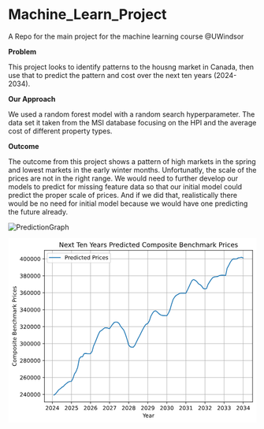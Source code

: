 # Machine_Learn_Project
A Repo for the main project for the machine learning course @UWindsor

<b>Problem</b>
<p>
  This project looks to identify patterns to the housng market in Canada, then use that to predict the pattern and cost over the next ten years (2024-2034).
</p>

<b>Our Approach</b>
<p>
   We used a random forest model with a random search hyperparameter. The data set it taken from the MSI database focusing on the HPI and the average cost of different property types.
</p>

<b>Outcome</b>
<p>
  The outcome from this project shows a pattern of high markets in the spring and lowest markets in the early winter months. Unfortunatly, the scale of the prices are not in the right range. We would need to further develop our models to predict for missing feature data so that our initial model could predict the proper scale of prices. And if we did that, realistically there would be no need for initial model because we would have one predicting the future already.
</p>

![PredictionGraph](https://github.com/PMcTwist/Machine_Learn_Project/assets/36010758/6141c07f-4ab3-41a1-83d2-74305d7efca3)<?xml version="1.0" encoding="utf-8" standalone="no"?>
<!DOCTYPE svg PUBLIC "-//W3C//DTD SVG 1.1//EN"
  "http://www.w3.org/Graphics/SVG/1.1/DTD/svg11.dtd">
<svg xmlns:xlink="http://www.w3.org/1999/xlink" width="453.483125pt" height="336.634375pt" viewBox="0 0 453.483125 336.634375" xmlns="http://www.w3.org/2000/svg" version="1.1">
 <metadata>
  <rdf:RDF xmlns:dc="http://purl.org/dc/elements/1.1/" xmlns:cc="http://creativecommons.org/ns#" xmlns:rdf="http://www.w3.org/1999/02/22-rdf-syntax-ns#">
   <cc:Work>
    <dc:type rdf:resource="http://purl.org/dc/dcmitype/StillImage"/>
    <dc:date>2024-03-12T00:32:23.652725</dc:date>
    <dc:format>image/svg+xml</dc:format>
    <dc:creator>
     <cc:Agent>
      <dc:title>Matplotlib v3.7.1, https://matplotlib.org/</dc:title>
     </cc:Agent>
    </dc:creator>
   </cc:Work>
  </rdf:RDF>
 </metadata>
 <defs>
  <style type="text/css">*{stroke-linejoin: round; stroke-linecap: butt}</style>
 </defs>
 <g id="figure_1">
  <g id="patch_1">
   <path d="M 0 336.634375 
L 453.483125 336.634375 
L 453.483125 0 
L 0 0 
z
" style="fill: #ffffff"/>
  </g>
  <g id="axes_1">
   <g id="patch_2">
    <path d="M 66.053125 299.078125 
L 446.283125 299.078125 
L 446.283125 22.318125 
L 66.053125 22.318125 
z
" style="fill: #ffffff"/>
   </g>
   <g id="matplotlib.axis_1">
    <g id="xtick_1">
     <g id="line2d_1">
      <path d="M 80.473273 299.078125 
L 80.473273 22.318125 
" clip-path="url(#p0b5fc66ed8)" style="fill: none; stroke: #b0b0b0; stroke-width: 0.8; stroke-linecap: square"/>
     </g>
     <g id="line2d_2">
      <defs>
       <path id="m12b2a1aa0b" d="M 0 0 
L 0 3.5 
" style="stroke: #000000; stroke-width: 0.8"/>
      </defs>
      <g>
       <use xlink:href="#m12b2a1aa0b" x="80.473273" y="299.078125" style="stroke: #000000; stroke-width: 0.8"/>
      </g>
     </g>
     <g id="text_1">
      <!-- 2024 -->
      <g transform="translate(67.748273 313.676562) scale(0.1 -0.1)">
       <defs>
        <path id="DejaVuSans-32" d="M 1228 531 
L 3431 531 
L 3431 0 
L 469 0 
L 469 531 
Q 828 903 1448 1529 
Q 2069 2156 2228 2338 
Q 2531 2678 2651 2914 
Q 2772 3150 2772 3378 
Q 2772 3750 2511 3984 
Q 2250 4219 1831 4219 
Q 1534 4219 1204 4116 
Q 875 4013 500 3803 
L 500 4441 
Q 881 4594 1212 4672 
Q 1544 4750 1819 4750 
Q 2544 4750 2975 4387 
Q 3406 4025 3406 3419 
Q 3406 3131 3298 2873 
Q 3191 2616 2906 2266 
Q 2828 2175 2409 1742 
Q 1991 1309 1228 531 
z
" transform="scale(0.015625)"/>
        <path id="DejaVuSans-30" d="M 2034 4250 
Q 1547 4250 1301 3770 
Q 1056 3291 1056 2328 
Q 1056 1369 1301 889 
Q 1547 409 2034 409 
Q 2525 409 2770 889 
Q 3016 1369 3016 2328 
Q 3016 3291 2770 3770 
Q 2525 4250 2034 4250 
z
M 2034 4750 
Q 2819 4750 3233 4129 
Q 3647 3509 3647 2328 
Q 3647 1150 3233 529 
Q 2819 -91 2034 -91 
Q 1250 -91 836 529 
Q 422 1150 422 2328 
Q 422 3509 836 4129 
Q 1250 4750 2034 4750 
z
" transform="scale(0.015625)"/>
        <path id="DejaVuSans-34" d="M 2419 4116 
L 825 1625 
L 2419 1625 
L 2419 4116 
z
M 2253 4666 
L 3047 4666 
L 3047 1625 
L 3713 1625 
L 3713 1100 
L 3047 1100 
L 3047 0 
L 2419 0 
L 2419 1100 
L 313 1100 
L 313 1709 
L 2253 4666 
z
" transform="scale(0.015625)"/>
       </defs>
       <use xlink:href="#DejaVuSans-32"/>
       <use xlink:href="#DejaVuSans-30" x="63.623047"/>
       <use xlink:href="#DejaVuSans-32" x="127.246094"/>
       <use xlink:href="#DejaVuSans-34" x="190.869141"/>
      </g>
     </g>
    </g>
    <g id="xtick_2">
     <g id="line2d_3">
      <path d="M 115.402287 299.078125 
L 115.402287 22.318125 
" clip-path="url(#p0b5fc66ed8)" style="fill: none; stroke: #b0b0b0; stroke-width: 0.8; stroke-linecap: square"/>
     </g>
     <g id="line2d_4">
      <g>
       <use xlink:href="#m12b2a1aa0b" x="115.402287" y="299.078125" style="stroke: #000000; stroke-width: 0.8"/>
      </g>
     </g>
     <g id="text_2">
      <!-- 2025 -->
      <g transform="translate(102.677287 313.676562) scale(0.1 -0.1)">
       <defs>
        <path id="DejaVuSans-35" d="M 691 4666 
L 3169 4666 
L 3169 4134 
L 1269 4134 
L 1269 2991 
Q 1406 3038 1543 3061 
Q 1681 3084 1819 3084 
Q 2600 3084 3056 2656 
Q 3513 2228 3513 1497 
Q 3513 744 3044 326 
Q 2575 -91 1722 -91 
Q 1428 -91 1123 -41 
Q 819 9 494 109 
L 494 744 
Q 775 591 1075 516 
Q 1375 441 1709 441 
Q 2250 441 2565 725 
Q 2881 1009 2881 1497 
Q 2881 1984 2565 2268 
Q 2250 2553 1709 2553 
Q 1456 2553 1204 2497 
Q 953 2441 691 2322 
L 691 4666 
z
" transform="scale(0.015625)"/>
       </defs>
       <use xlink:href="#DejaVuSans-32"/>
       <use xlink:href="#DejaVuSans-30" x="63.623047"/>
       <use xlink:href="#DejaVuSans-32" x="127.246094"/>
       <use xlink:href="#DejaVuSans-35" x="190.869141"/>
      </g>
     </g>
    </g>
    <g id="xtick_3">
     <g id="line2d_5">
      <path d="M 150.235868 299.078125 
L 150.235868 22.318125 
" clip-path="url(#p0b5fc66ed8)" style="fill: none; stroke: #b0b0b0; stroke-width: 0.8; stroke-linecap: square"/>
     </g>
     <g id="line2d_6">
      <g>
       <use xlink:href="#m12b2a1aa0b" x="150.235868" y="299.078125" style="stroke: #000000; stroke-width: 0.8"/>
      </g>
     </g>
     <g id="text_3">
      <!-- 2026 -->
      <g transform="translate(137.510868 313.676562) scale(0.1 -0.1)">
       <defs>
        <path id="DejaVuSans-36" d="M 2113 2584 
Q 1688 2584 1439 2293 
Q 1191 2003 1191 1497 
Q 1191 994 1439 701 
Q 1688 409 2113 409 
Q 2538 409 2786 701 
Q 3034 994 3034 1497 
Q 3034 2003 2786 2293 
Q 2538 2584 2113 2584 
z
M 3366 4563 
L 3366 3988 
Q 3128 4100 2886 4159 
Q 2644 4219 2406 4219 
Q 1781 4219 1451 3797 
Q 1122 3375 1075 2522 
Q 1259 2794 1537 2939 
Q 1816 3084 2150 3084 
Q 2853 3084 3261 2657 
Q 3669 2231 3669 1497 
Q 3669 778 3244 343 
Q 2819 -91 2113 -91 
Q 1303 -91 875 529 
Q 447 1150 447 2328 
Q 447 3434 972 4092 
Q 1497 4750 2381 4750 
Q 2619 4750 2861 4703 
Q 3103 4656 3366 4563 
z
" transform="scale(0.015625)"/>
       </defs>
       <use xlink:href="#DejaVuSans-32"/>
       <use xlink:href="#DejaVuSans-30" x="63.623047"/>
       <use xlink:href="#DejaVuSans-32" x="127.246094"/>
       <use xlink:href="#DejaVuSans-36" x="190.869141"/>
      </g>
     </g>
    </g>
    <g id="xtick_4">
     <g id="line2d_7">
      <path d="M 185.069448 299.078125 
L 185.069448 22.318125 
" clip-path="url(#p0b5fc66ed8)" style="fill: none; stroke: #b0b0b0; stroke-width: 0.8; stroke-linecap: square"/>
     </g>
     <g id="line2d_8">
      <g>
       <use xlink:href="#m12b2a1aa0b" x="185.069448" y="299.078125" style="stroke: #000000; stroke-width: 0.8"/>
      </g>
     </g>
     <g id="text_4">
      <!-- 2027 -->
      <g transform="translate(172.344448 313.676562) scale(0.1 -0.1)">
       <defs>
        <path id="DejaVuSans-37" d="M 525 4666 
L 3525 4666 
L 3525 4397 
L 1831 0 
L 1172 0 
L 2766 4134 
L 525 4134 
L 525 4666 
z
" transform="scale(0.015625)"/>
       </defs>
       <use xlink:href="#DejaVuSans-32"/>
       <use xlink:href="#DejaVuSans-30" x="63.623047"/>
       <use xlink:href="#DejaVuSans-32" x="127.246094"/>
       <use xlink:href="#DejaVuSans-37" x="190.869141"/>
      </g>
     </g>
    </g>
    <g id="xtick_5">
     <g id="line2d_9">
      <path d="M 219.903028 299.078125 
L 219.903028 22.318125 
" clip-path="url(#p0b5fc66ed8)" style="fill: none; stroke: #b0b0b0; stroke-width: 0.8; stroke-linecap: square"/>
     </g>
     <g id="line2d_10">
      <g>
       <use xlink:href="#m12b2a1aa0b" x="219.903028" y="299.078125" style="stroke: #000000; stroke-width: 0.8"/>
      </g>
     </g>
     <g id="text_5">
      <!-- 2028 -->
      <g transform="translate(207.178028 313.676562) scale(0.1 -0.1)">
       <defs>
        <path id="DejaVuSans-38" d="M 2034 2216 
Q 1584 2216 1326 1975 
Q 1069 1734 1069 1313 
Q 1069 891 1326 650 
Q 1584 409 2034 409 
Q 2484 409 2743 651 
Q 3003 894 3003 1313 
Q 3003 1734 2745 1975 
Q 2488 2216 2034 2216 
z
M 1403 2484 
Q 997 2584 770 2862 
Q 544 3141 544 3541 
Q 544 4100 942 4425 
Q 1341 4750 2034 4750 
Q 2731 4750 3128 4425 
Q 3525 4100 3525 3541 
Q 3525 3141 3298 2862 
Q 3072 2584 2669 2484 
Q 3125 2378 3379 2068 
Q 3634 1759 3634 1313 
Q 3634 634 3220 271 
Q 2806 -91 2034 -91 
Q 1263 -91 848 271 
Q 434 634 434 1313 
Q 434 1759 690 2068 
Q 947 2378 1403 2484 
z
M 1172 3481 
Q 1172 3119 1398 2916 
Q 1625 2713 2034 2713 
Q 2441 2713 2670 2916 
Q 2900 3119 2900 3481 
Q 2900 3844 2670 4047 
Q 2441 4250 2034 4250 
Q 1625 4250 1398 4047 
Q 1172 3844 1172 3481 
z
" transform="scale(0.015625)"/>
       </defs>
       <use xlink:href="#DejaVuSans-32"/>
       <use xlink:href="#DejaVuSans-30" x="63.623047"/>
       <use xlink:href="#DejaVuSans-32" x="127.246094"/>
       <use xlink:href="#DejaVuSans-38" x="190.869141"/>
      </g>
     </g>
    </g>
    <g id="xtick_6">
     <g id="line2d_11">
      <path d="M 254.832042 299.078125 
L 254.832042 22.318125 
" clip-path="url(#p0b5fc66ed8)" style="fill: none; stroke: #b0b0b0; stroke-width: 0.8; stroke-linecap: square"/>
     </g>
     <g id="line2d_12">
      <g>
       <use xlink:href="#m12b2a1aa0b" x="254.832042" y="299.078125" style="stroke: #000000; stroke-width: 0.8"/>
      </g>
     </g>
     <g id="text_6">
      <!-- 2029 -->
      <g transform="translate(242.107042 313.676562) scale(0.1 -0.1)">
       <defs>
        <path id="DejaVuSans-39" d="M 703 97 
L 703 672 
Q 941 559 1184 500 
Q 1428 441 1663 441 
Q 2288 441 2617 861 
Q 2947 1281 2994 2138 
Q 2813 1869 2534 1725 
Q 2256 1581 1919 1581 
Q 1219 1581 811 2004 
Q 403 2428 403 3163 
Q 403 3881 828 4315 
Q 1253 4750 1959 4750 
Q 2769 4750 3195 4129 
Q 3622 3509 3622 2328 
Q 3622 1225 3098 567 
Q 2575 -91 1691 -91 
Q 1453 -91 1209 -44 
Q 966 3 703 97 
z
M 1959 2075 
Q 2384 2075 2632 2365 
Q 2881 2656 2881 3163 
Q 2881 3666 2632 3958 
Q 2384 4250 1959 4250 
Q 1534 4250 1286 3958 
Q 1038 3666 1038 3163 
Q 1038 2656 1286 2365 
Q 1534 2075 1959 2075 
z
" transform="scale(0.015625)"/>
       </defs>
       <use xlink:href="#DejaVuSans-32"/>
       <use xlink:href="#DejaVuSans-30" x="63.623047"/>
       <use xlink:href="#DejaVuSans-32" x="127.246094"/>
       <use xlink:href="#DejaVuSans-39" x="190.869141"/>
      </g>
     </g>
    </g>
    <g id="xtick_7">
     <g id="line2d_13">
      <path d="M 289.665623 299.078125 
L 289.665623 22.318125 
" clip-path="url(#p0b5fc66ed8)" style="fill: none; stroke: #b0b0b0; stroke-width: 0.8; stroke-linecap: square"/>
     </g>
     <g id="line2d_14">
      <g>
       <use xlink:href="#m12b2a1aa0b" x="289.665623" y="299.078125" style="stroke: #000000; stroke-width: 0.8"/>
      </g>
     </g>
     <g id="text_7">
      <!-- 2030 -->
      <g transform="translate(276.940623 313.676562) scale(0.1 -0.1)">
       <defs>
        <path id="DejaVuSans-33" d="M 2597 2516 
Q 3050 2419 3304 2112 
Q 3559 1806 3559 1356 
Q 3559 666 3084 287 
Q 2609 -91 1734 -91 
Q 1441 -91 1130 -33 
Q 819 25 488 141 
L 488 750 
Q 750 597 1062 519 
Q 1375 441 1716 441 
Q 2309 441 2620 675 
Q 2931 909 2931 1356 
Q 2931 1769 2642 2001 
Q 2353 2234 1838 2234 
L 1294 2234 
L 1294 2753 
L 1863 2753 
Q 2328 2753 2575 2939 
Q 2822 3125 2822 3475 
Q 2822 3834 2567 4026 
Q 2313 4219 1838 4219 
Q 1578 4219 1281 4162 
Q 984 4106 628 3988 
L 628 4550 
Q 988 4650 1302 4700 
Q 1616 4750 1894 4750 
Q 2613 4750 3031 4423 
Q 3450 4097 3450 3541 
Q 3450 3153 3228 2886 
Q 3006 2619 2597 2516 
z
" transform="scale(0.015625)"/>
       </defs>
       <use xlink:href="#DejaVuSans-32"/>
       <use xlink:href="#DejaVuSans-30" x="63.623047"/>
       <use xlink:href="#DejaVuSans-33" x="127.246094"/>
       <use xlink:href="#DejaVuSans-30" x="190.869141"/>
      </g>
     </g>
    </g>
    <g id="xtick_8">
     <g id="line2d_15">
      <path d="M 324.499203 299.078125 
L 324.499203 22.318125 
" clip-path="url(#p0b5fc66ed8)" style="fill: none; stroke: #b0b0b0; stroke-width: 0.8; stroke-linecap: square"/>
     </g>
     <g id="line2d_16">
      <g>
       <use xlink:href="#m12b2a1aa0b" x="324.499203" y="299.078125" style="stroke: #000000; stroke-width: 0.8"/>
      </g>
     </g>
     <g id="text_8">
      <!-- 2031 -->
      <g transform="translate(311.774203 313.676562) scale(0.1 -0.1)">
       <defs>
        <path id="DejaVuSans-31" d="M 794 531 
L 1825 531 
L 1825 4091 
L 703 3866 
L 703 4441 
L 1819 4666 
L 2450 4666 
L 2450 531 
L 3481 531 
L 3481 0 
L 794 0 
L 794 531 
z
" transform="scale(0.015625)"/>
       </defs>
       <use xlink:href="#DejaVuSans-32"/>
       <use xlink:href="#DejaVuSans-30" x="63.623047"/>
       <use xlink:href="#DejaVuSans-33" x="127.246094"/>
       <use xlink:href="#DejaVuSans-31" x="190.869141"/>
      </g>
     </g>
    </g>
    <g id="xtick_9">
     <g id="line2d_17">
      <path d="M 359.332783 299.078125 
L 359.332783 22.318125 
" clip-path="url(#p0b5fc66ed8)" style="fill: none; stroke: #b0b0b0; stroke-width: 0.8; stroke-linecap: square"/>
     </g>
     <g id="line2d_18">
      <g>
       <use xlink:href="#m12b2a1aa0b" x="359.332783" y="299.078125" style="stroke: #000000; stroke-width: 0.8"/>
      </g>
     </g>
     <g id="text_9">
      <!-- 2032 -->
      <g transform="translate(346.607783 313.676562) scale(0.1 -0.1)">
       <use xlink:href="#DejaVuSans-32"/>
       <use xlink:href="#DejaVuSans-30" x="63.623047"/>
       <use xlink:href="#DejaVuSans-33" x="127.246094"/>
       <use xlink:href="#DejaVuSans-32" x="190.869141"/>
      </g>
     </g>
    </g>
    <g id="xtick_10">
     <g id="line2d_19">
      <path d="M 394.261798 299.078125 
L 394.261798 22.318125 
" clip-path="url(#p0b5fc66ed8)" style="fill: none; stroke: #b0b0b0; stroke-width: 0.8; stroke-linecap: square"/>
     </g>
     <g id="line2d_20">
      <g>
       <use xlink:href="#m12b2a1aa0b" x="394.261798" y="299.078125" style="stroke: #000000; stroke-width: 0.8"/>
      </g>
     </g>
     <g id="text_10">
      <!-- 2033 -->
      <g transform="translate(381.536798 313.676562) scale(0.1 -0.1)">
       <use xlink:href="#DejaVuSans-32"/>
       <use xlink:href="#DejaVuSans-30" x="63.623047"/>
       <use xlink:href="#DejaVuSans-33" x="127.246094"/>
       <use xlink:href="#DejaVuSans-33" x="190.869141"/>
      </g>
     </g>
    </g>
    <g id="xtick_11">
     <g id="line2d_21">
      <path d="M 429.095378 299.078125 
L 429.095378 22.318125 
" clip-path="url(#p0b5fc66ed8)" style="fill: none; stroke: #b0b0b0; stroke-width: 0.8; stroke-linecap: square"/>
     </g>
     <g id="line2d_22">
      <g>
       <use xlink:href="#m12b2a1aa0b" x="429.095378" y="299.078125" style="stroke: #000000; stroke-width: 0.8"/>
      </g>
     </g>
     <g id="text_11">
      <!-- 2034 -->
      <g transform="translate(416.370378 313.676562) scale(0.1 -0.1)">
       <use xlink:href="#DejaVuSans-32"/>
       <use xlink:href="#DejaVuSans-30" x="63.623047"/>
       <use xlink:href="#DejaVuSans-33" x="127.246094"/>
       <use xlink:href="#DejaVuSans-34" x="190.869141"/>
      </g>
     </g>
    </g>
    <g id="text_12">
     <!-- Year -->
     <g transform="translate(245.580625 327.354687) scale(0.1 -0.1)">
      <defs>
       <path id="DejaVuSans-59" d="M -13 4666 
L 666 4666 
L 1959 2747 
L 3244 4666 
L 3922 4666 
L 2272 2222 
L 2272 0 
L 1638 0 
L 1638 2222 
L -13 4666 
z
" transform="scale(0.015625)"/>
       <path id="DejaVuSans-65" d="M 3597 1894 
L 3597 1613 
L 953 1613 
Q 991 1019 1311 708 
Q 1631 397 2203 397 
Q 2534 397 2845 478 
Q 3156 559 3463 722 
L 3463 178 
Q 3153 47 2828 -22 
Q 2503 -91 2169 -91 
Q 1331 -91 842 396 
Q 353 884 353 1716 
Q 353 2575 817 3079 
Q 1281 3584 2069 3584 
Q 2775 3584 3186 3129 
Q 3597 2675 3597 1894 
z
M 3022 2063 
Q 3016 2534 2758 2815 
Q 2500 3097 2075 3097 
Q 1594 3097 1305 2825 
Q 1016 2553 972 2059 
L 3022 2063 
z
" transform="scale(0.015625)"/>
       <path id="DejaVuSans-61" d="M 2194 1759 
Q 1497 1759 1228 1600 
Q 959 1441 959 1056 
Q 959 750 1161 570 
Q 1363 391 1709 391 
Q 2188 391 2477 730 
Q 2766 1069 2766 1631 
L 2766 1759 
L 2194 1759 
z
M 3341 1997 
L 3341 0 
L 2766 0 
L 2766 531 
Q 2569 213 2275 61 
Q 1981 -91 1556 -91 
Q 1019 -91 701 211 
Q 384 513 384 1019 
Q 384 1609 779 1909 
Q 1175 2209 1959 2209 
L 2766 2209 
L 2766 2266 
Q 2766 2663 2505 2880 
Q 2244 3097 1772 3097 
Q 1472 3097 1187 3025 
Q 903 2953 641 2809 
L 641 3341 
Q 956 3463 1253 3523 
Q 1550 3584 1831 3584 
Q 2591 3584 2966 3190 
Q 3341 2797 3341 1997 
z
" transform="scale(0.015625)"/>
       <path id="DejaVuSans-72" d="M 2631 2963 
Q 2534 3019 2420 3045 
Q 2306 3072 2169 3072 
Q 1681 3072 1420 2755 
Q 1159 2438 1159 1844 
L 1159 0 
L 581 0 
L 581 3500 
L 1159 3500 
L 1159 2956 
Q 1341 3275 1631 3429 
Q 1922 3584 2338 3584 
Q 2397 3584 2469 3576 
Q 2541 3569 2628 3553 
L 2631 2963 
z
" transform="scale(0.015625)"/>
      </defs>
      <use xlink:href="#DejaVuSans-59"/>
      <use xlink:href="#DejaVuSans-65" x="47.833984"/>
      <use xlink:href="#DejaVuSans-61" x="109.357422"/>
      <use xlink:href="#DejaVuSans-72" x="170.636719"/>
     </g>
    </g>
   </g>
   <g id="matplotlib.axis_2">
    <g id="ytick_1">
     <g id="line2d_23">
      <path d="M 66.053125 285.314693 
L 446.283125 285.314693 
" clip-path="url(#p0b5fc66ed8)" style="fill: none; stroke: #b0b0b0; stroke-width: 0.8; stroke-linecap: square"/>
     </g>
     <g id="line2d_24">
      <defs>
       <path id="m299dc00cd1" d="M 0 0 
L -3.5 0 
" style="stroke: #000000; stroke-width: 0.8"/>
      </defs>
      <g>
       <use xlink:href="#m299dc00cd1" x="66.053125" y="285.314693" style="stroke: #000000; stroke-width: 0.8"/>
      </g>
     </g>
     <g id="text_13">
      <!-- 240000 -->
      <g transform="translate(20.878125 289.113912) scale(0.1 -0.1)">
       <use xlink:href="#DejaVuSans-32"/>
       <use xlink:href="#DejaVuSans-34" x="63.623047"/>
       <use xlink:href="#DejaVuSans-30" x="127.246094"/>
       <use xlink:href="#DejaVuSans-30" x="190.869141"/>
       <use xlink:href="#DejaVuSans-30" x="254.492188"/>
       <use xlink:href="#DejaVuSans-30" x="318.115234"/>
      </g>
     </g>
    </g>
    <g id="ytick_2">
     <g id="line2d_25">
      <path d="M 66.053125 254.37529 
L 446.283125 254.37529 
" clip-path="url(#p0b5fc66ed8)" style="fill: none; stroke: #b0b0b0; stroke-width: 0.8; stroke-linecap: square"/>
     </g>
     <g id="line2d_26">
      <g>
       <use xlink:href="#m299dc00cd1" x="66.053125" y="254.37529" style="stroke: #000000; stroke-width: 0.8"/>
      </g>
     </g>
     <g id="text_14">
      <!-- 260000 -->
      <g transform="translate(20.878125 258.174508) scale(0.1 -0.1)">
       <use xlink:href="#DejaVuSans-32"/>
       <use xlink:href="#DejaVuSans-36" x="63.623047"/>
       <use xlink:href="#DejaVuSans-30" x="127.246094"/>
       <use xlink:href="#DejaVuSans-30" x="190.869141"/>
       <use xlink:href="#DejaVuSans-30" x="254.492188"/>
       <use xlink:href="#DejaVuSans-30" x="318.115234"/>
      </g>
     </g>
    </g>
    <g id="ytick_3">
     <g id="line2d_27">
      <path d="M 66.053125 223.435887 
L 446.283125 223.435887 
" clip-path="url(#p0b5fc66ed8)" style="fill: none; stroke: #b0b0b0; stroke-width: 0.8; stroke-linecap: square"/>
     </g>
     <g id="line2d_28">
      <g>
       <use xlink:href="#m299dc00cd1" x="66.053125" y="223.435887" style="stroke: #000000; stroke-width: 0.8"/>
      </g>
     </g>
     <g id="text_15">
      <!-- 280000 -->
      <g transform="translate(20.878125 227.235105) scale(0.1 -0.1)">
       <use xlink:href="#DejaVuSans-32"/>
       <use xlink:href="#DejaVuSans-38" x="63.623047"/>
       <use xlink:href="#DejaVuSans-30" x="127.246094"/>
       <use xlink:href="#DejaVuSans-30" x="190.869141"/>
       <use xlink:href="#DejaVuSans-30" x="254.492188"/>
       <use xlink:href="#DejaVuSans-30" x="318.115234"/>
      </g>
     </g>
    </g>
    <g id="ytick_4">
     <g id="line2d_29">
      <path d="M 66.053125 192.496483 
L 446.283125 192.496483 
" clip-path="url(#p0b5fc66ed8)" style="fill: none; stroke: #b0b0b0; stroke-width: 0.8; stroke-linecap: square"/>
     </g>
     <g id="line2d_30">
      <g>
       <use xlink:href="#m299dc00cd1" x="66.053125" y="192.496483" style="stroke: #000000; stroke-width: 0.8"/>
      </g>
     </g>
     <g id="text_16">
      <!-- 300000 -->
      <g transform="translate(20.878125 196.295702) scale(0.1 -0.1)">
       <use xlink:href="#DejaVuSans-33"/>
       <use xlink:href="#DejaVuSans-30" x="63.623047"/>
       <use xlink:href="#DejaVuSans-30" x="127.246094"/>
       <use xlink:href="#DejaVuSans-30" x="190.869141"/>
       <use xlink:href="#DejaVuSans-30" x="254.492188"/>
       <use xlink:href="#DejaVuSans-30" x="318.115234"/>
      </g>
     </g>
    </g>
    <g id="ytick_5">
     <g id="line2d_31">
      <path d="M 66.053125 161.55708 
L 446.283125 161.55708 
" clip-path="url(#p0b5fc66ed8)" style="fill: none; stroke: #b0b0b0; stroke-width: 0.8; stroke-linecap: square"/>
     </g>
     <g id="line2d_32">
      <g>
       <use xlink:href="#m299dc00cd1" x="66.053125" y="161.55708" style="stroke: #000000; stroke-width: 0.8"/>
      </g>
     </g>
     <g id="text_17">
      <!-- 320000 -->
      <g transform="translate(20.878125 165.356299) scale(0.1 -0.1)">
       <use xlink:href="#DejaVuSans-33"/>
       <use xlink:href="#DejaVuSans-32" x="63.623047"/>
       <use xlink:href="#DejaVuSans-30" x="127.246094"/>
       <use xlink:href="#DejaVuSans-30" x="190.869141"/>
       <use xlink:href="#DejaVuSans-30" x="254.492188"/>
       <use xlink:href="#DejaVuSans-30" x="318.115234"/>
      </g>
     </g>
    </g>
    <g id="ytick_6">
     <g id="line2d_33">
      <path d="M 66.053125 130.617677 
L 446.283125 130.617677 
" clip-path="url(#p0b5fc66ed8)" style="fill: none; stroke: #b0b0b0; stroke-width: 0.8; stroke-linecap: square"/>
     </g>
     <g id="line2d_34">
      <g>
       <use xlink:href="#m299dc00cd1" x="66.053125" y="130.617677" style="stroke: #000000; stroke-width: 0.8"/>
      </g>
     </g>
     <g id="text_18">
      <!-- 340000 -->
      <g transform="translate(20.878125 134.416896) scale(0.1 -0.1)">
       <use xlink:href="#DejaVuSans-33"/>
       <use xlink:href="#DejaVuSans-34" x="63.623047"/>
       <use xlink:href="#DejaVuSans-30" x="127.246094"/>
       <use xlink:href="#DejaVuSans-30" x="190.869141"/>
       <use xlink:href="#DejaVuSans-30" x="254.492188"/>
       <use xlink:href="#DejaVuSans-30" x="318.115234"/>
      </g>
     </g>
    </g>
    <g id="ytick_7">
     <g id="line2d_35">
      <path d="M 66.053125 99.678274 
L 446.283125 99.678274 
" clip-path="url(#p0b5fc66ed8)" style="fill: none; stroke: #b0b0b0; stroke-width: 0.8; stroke-linecap: square"/>
     </g>
     <g id="line2d_36">
      <g>
       <use xlink:href="#m299dc00cd1" x="66.053125" y="99.678274" style="stroke: #000000; stroke-width: 0.8"/>
      </g>
     </g>
     <g id="text_19">
      <!-- 360000 -->
      <g transform="translate(20.878125 103.477493) scale(0.1 -0.1)">
       <use xlink:href="#DejaVuSans-33"/>
       <use xlink:href="#DejaVuSans-36" x="63.623047"/>
       <use xlink:href="#DejaVuSans-30" x="127.246094"/>
       <use xlink:href="#DejaVuSans-30" x="190.869141"/>
       <use xlink:href="#DejaVuSans-30" x="254.492188"/>
       <use xlink:href="#DejaVuSans-30" x="318.115234"/>
      </g>
     </g>
    </g>
    <g id="ytick_8">
     <g id="line2d_37">
      <path d="M 66.053125 68.738871 
L 446.283125 68.738871 
" clip-path="url(#p0b5fc66ed8)" style="fill: none; stroke: #b0b0b0; stroke-width: 0.8; stroke-linecap: square"/>
     </g>
     <g id="line2d_38">
      <g>
       <use xlink:href="#m299dc00cd1" x="66.053125" y="68.738871" style="stroke: #000000; stroke-width: 0.8"/>
      </g>
     </g>
     <g id="text_20">
      <!-- 380000 -->
      <g transform="translate(20.878125 72.538089) scale(0.1 -0.1)">
       <use xlink:href="#DejaVuSans-33"/>
       <use xlink:href="#DejaVuSans-38" x="63.623047"/>
       <use xlink:href="#DejaVuSans-30" x="127.246094"/>
       <use xlink:href="#DejaVuSans-30" x="190.869141"/>
       <use xlink:href="#DejaVuSans-30" x="254.492188"/>
       <use xlink:href="#DejaVuSans-30" x="318.115234"/>
      </g>
     </g>
    </g>
    <g id="ytick_9">
     <g id="line2d_39">
      <path d="M 66.053125 37.799468 
L 446.283125 37.799468 
" clip-path="url(#p0b5fc66ed8)" style="fill: none; stroke: #b0b0b0; stroke-width: 0.8; stroke-linecap: square"/>
     </g>
     <g id="line2d_40">
      <g>
       <use xlink:href="#m299dc00cd1" x="66.053125" y="37.799468" style="stroke: #000000; stroke-width: 0.8"/>
      </g>
     </g>
     <g id="text_21">
      <!-- 400000 -->
      <g transform="translate(20.878125 41.598686) scale(0.1 -0.1)">
       <use xlink:href="#DejaVuSans-34"/>
       <use xlink:href="#DejaVuSans-30" x="63.623047"/>
       <use xlink:href="#DejaVuSans-30" x="127.246094"/>
       <use xlink:href="#DejaVuSans-30" x="190.869141"/>
       <use xlink:href="#DejaVuSans-30" x="254.492188"/>
       <use xlink:href="#DejaVuSans-30" x="318.115234"/>
      </g>
     </g>
    </g>
    <g id="text_22">
     <!-- Composite Benchmark Prices -->
     <g transform="translate(14.798437 233.842656) rotate(-90) scale(0.1 -0.1)">
      <defs>
       <path id="DejaVuSans-43" d="M 4122 4306 
L 4122 3641 
Q 3803 3938 3442 4084 
Q 3081 4231 2675 4231 
Q 1875 4231 1450 3742 
Q 1025 3253 1025 2328 
Q 1025 1406 1450 917 
Q 1875 428 2675 428 
Q 3081 428 3442 575 
Q 3803 722 4122 1019 
L 4122 359 
Q 3791 134 3420 21 
Q 3050 -91 2638 -91 
Q 1578 -91 968 557 
Q 359 1206 359 2328 
Q 359 3453 968 4101 
Q 1578 4750 2638 4750 
Q 3056 4750 3426 4639 
Q 3797 4528 4122 4306 
z
" transform="scale(0.015625)"/>
       <path id="DejaVuSans-6f" d="M 1959 3097 
Q 1497 3097 1228 2736 
Q 959 2375 959 1747 
Q 959 1119 1226 758 
Q 1494 397 1959 397 
Q 2419 397 2687 759 
Q 2956 1122 2956 1747 
Q 2956 2369 2687 2733 
Q 2419 3097 1959 3097 
z
M 1959 3584 
Q 2709 3584 3137 3096 
Q 3566 2609 3566 1747 
Q 3566 888 3137 398 
Q 2709 -91 1959 -91 
Q 1206 -91 779 398 
Q 353 888 353 1747 
Q 353 2609 779 3096 
Q 1206 3584 1959 3584 
z
" transform="scale(0.015625)"/>
       <path id="DejaVuSans-6d" d="M 3328 2828 
Q 3544 3216 3844 3400 
Q 4144 3584 4550 3584 
Q 5097 3584 5394 3201 
Q 5691 2819 5691 2113 
L 5691 0 
L 5113 0 
L 5113 2094 
Q 5113 2597 4934 2840 
Q 4756 3084 4391 3084 
Q 3944 3084 3684 2787 
Q 3425 2491 3425 1978 
L 3425 0 
L 2847 0 
L 2847 2094 
Q 2847 2600 2669 2842 
Q 2491 3084 2119 3084 
Q 1678 3084 1418 2786 
Q 1159 2488 1159 1978 
L 1159 0 
L 581 0 
L 581 3500 
L 1159 3500 
L 1159 2956 
Q 1356 3278 1631 3431 
Q 1906 3584 2284 3584 
Q 2666 3584 2933 3390 
Q 3200 3197 3328 2828 
z
" transform="scale(0.015625)"/>
       <path id="DejaVuSans-70" d="M 1159 525 
L 1159 -1331 
L 581 -1331 
L 581 3500 
L 1159 3500 
L 1159 2969 
Q 1341 3281 1617 3432 
Q 1894 3584 2278 3584 
Q 2916 3584 3314 3078 
Q 3713 2572 3713 1747 
Q 3713 922 3314 415 
Q 2916 -91 2278 -91 
Q 1894 -91 1617 61 
Q 1341 213 1159 525 
z
M 3116 1747 
Q 3116 2381 2855 2742 
Q 2594 3103 2138 3103 
Q 1681 3103 1420 2742 
Q 1159 2381 1159 1747 
Q 1159 1113 1420 752 
Q 1681 391 2138 391 
Q 2594 391 2855 752 
Q 3116 1113 3116 1747 
z
" transform="scale(0.015625)"/>
       <path id="DejaVuSans-73" d="M 2834 3397 
L 2834 2853 
Q 2591 2978 2328 3040 
Q 2066 3103 1784 3103 
Q 1356 3103 1142 2972 
Q 928 2841 928 2578 
Q 928 2378 1081 2264 
Q 1234 2150 1697 2047 
L 1894 2003 
Q 2506 1872 2764 1633 
Q 3022 1394 3022 966 
Q 3022 478 2636 193 
Q 2250 -91 1575 -91 
Q 1294 -91 989 -36 
Q 684 19 347 128 
L 347 722 
Q 666 556 975 473 
Q 1284 391 1588 391 
Q 1994 391 2212 530 
Q 2431 669 2431 922 
Q 2431 1156 2273 1281 
Q 2116 1406 1581 1522 
L 1381 1569 
Q 847 1681 609 1914 
Q 372 2147 372 2553 
Q 372 3047 722 3315 
Q 1072 3584 1716 3584 
Q 2034 3584 2315 3537 
Q 2597 3491 2834 3397 
z
" transform="scale(0.015625)"/>
       <path id="DejaVuSans-69" d="M 603 3500 
L 1178 3500 
L 1178 0 
L 603 0 
L 603 3500 
z
M 603 4863 
L 1178 4863 
L 1178 4134 
L 603 4134 
L 603 4863 
z
" transform="scale(0.015625)"/>
       <path id="DejaVuSans-74" d="M 1172 4494 
L 1172 3500 
L 2356 3500 
L 2356 3053 
L 1172 3053 
L 1172 1153 
Q 1172 725 1289 603 
Q 1406 481 1766 481 
L 2356 481 
L 2356 0 
L 1766 0 
Q 1100 0 847 248 
Q 594 497 594 1153 
L 594 3053 
L 172 3053 
L 172 3500 
L 594 3500 
L 594 4494 
L 1172 4494 
z
" transform="scale(0.015625)"/>
       <path id="DejaVuSans-20" transform="scale(0.015625)"/>
       <path id="DejaVuSans-42" d="M 1259 2228 
L 1259 519 
L 2272 519 
Q 2781 519 3026 730 
Q 3272 941 3272 1375 
Q 3272 1813 3026 2020 
Q 2781 2228 2272 2228 
L 1259 2228 
z
M 1259 4147 
L 1259 2741 
L 2194 2741 
Q 2656 2741 2882 2914 
Q 3109 3088 3109 3444 
Q 3109 3797 2882 3972 
Q 2656 4147 2194 4147 
L 1259 4147 
z
M 628 4666 
L 2241 4666 
Q 2963 4666 3353 4366 
Q 3744 4066 3744 3513 
Q 3744 3084 3544 2831 
Q 3344 2578 2956 2516 
Q 3422 2416 3680 2098 
Q 3938 1781 3938 1306 
Q 3938 681 3513 340 
Q 3088 0 2303 0 
L 628 0 
L 628 4666 
z
" transform="scale(0.015625)"/>
       <path id="DejaVuSans-6e" d="M 3513 2113 
L 3513 0 
L 2938 0 
L 2938 2094 
Q 2938 2591 2744 2837 
Q 2550 3084 2163 3084 
Q 1697 3084 1428 2787 
Q 1159 2491 1159 1978 
L 1159 0 
L 581 0 
L 581 3500 
L 1159 3500 
L 1159 2956 
Q 1366 3272 1645 3428 
Q 1925 3584 2291 3584 
Q 2894 3584 3203 3211 
Q 3513 2838 3513 2113 
z
" transform="scale(0.015625)"/>
       <path id="DejaVuSans-63" d="M 3122 3366 
L 3122 2828 
Q 2878 2963 2633 3030 
Q 2388 3097 2138 3097 
Q 1578 3097 1268 2742 
Q 959 2388 959 1747 
Q 959 1106 1268 751 
Q 1578 397 2138 397 
Q 2388 397 2633 464 
Q 2878 531 3122 666 
L 3122 134 
Q 2881 22 2623 -34 
Q 2366 -91 2075 -91 
Q 1284 -91 818 406 
Q 353 903 353 1747 
Q 353 2603 823 3093 
Q 1294 3584 2113 3584 
Q 2378 3584 2631 3529 
Q 2884 3475 3122 3366 
z
" transform="scale(0.015625)"/>
       <path id="DejaVuSans-68" d="M 3513 2113 
L 3513 0 
L 2938 0 
L 2938 2094 
Q 2938 2591 2744 2837 
Q 2550 3084 2163 3084 
Q 1697 3084 1428 2787 
Q 1159 2491 1159 1978 
L 1159 0 
L 581 0 
L 581 4863 
L 1159 4863 
L 1159 2956 
Q 1366 3272 1645 3428 
Q 1925 3584 2291 3584 
Q 2894 3584 3203 3211 
Q 3513 2838 3513 2113 
z
" transform="scale(0.015625)"/>
       <path id="DejaVuSans-6b" d="M 581 4863 
L 1159 4863 
L 1159 1991 
L 2875 3500 
L 3609 3500 
L 1753 1863 
L 3688 0 
L 2938 0 
L 1159 1709 
L 1159 0 
L 581 0 
L 581 4863 
z
" transform="scale(0.015625)"/>
       <path id="DejaVuSans-50" d="M 1259 4147 
L 1259 2394 
L 2053 2394 
Q 2494 2394 2734 2622 
Q 2975 2850 2975 3272 
Q 2975 3691 2734 3919 
Q 2494 4147 2053 4147 
L 1259 4147 
z
M 628 4666 
L 2053 4666 
Q 2838 4666 3239 4311 
Q 3641 3956 3641 3272 
Q 3641 2581 3239 2228 
Q 2838 1875 2053 1875 
L 1259 1875 
L 1259 0 
L 628 0 
L 628 4666 
z
" transform="scale(0.015625)"/>
      </defs>
      <use xlink:href="#DejaVuSans-43"/>
      <use xlink:href="#DejaVuSans-6f" x="69.824219"/>
      <use xlink:href="#DejaVuSans-6d" x="131.005859"/>
      <use xlink:href="#DejaVuSans-70" x="228.417969"/>
      <use xlink:href="#DejaVuSans-6f" x="291.894531"/>
      <use xlink:href="#DejaVuSans-73" x="353.076172"/>
      <use xlink:href="#DejaVuSans-69" x="405.175781"/>
      <use xlink:href="#DejaVuSans-74" x="432.958984"/>
      <use xlink:href="#DejaVuSans-65" x="472.167969"/>
      <use xlink:href="#DejaVuSans-20" x="533.691406"/>
      <use xlink:href="#DejaVuSans-42" x="565.478516"/>
      <use xlink:href="#DejaVuSans-65" x="634.082031"/>
      <use xlink:href="#DejaVuSans-6e" x="695.605469"/>
      <use xlink:href="#DejaVuSans-63" x="758.984375"/>
      <use xlink:href="#DejaVuSans-68" x="813.964844"/>
      <use xlink:href="#DejaVuSans-6d" x="877.34375"/>
      <use xlink:href="#DejaVuSans-61" x="974.755859"/>
      <use xlink:href="#DejaVuSans-72" x="1036.035156"/>
      <use xlink:href="#DejaVuSans-6b" x="1077.148438"/>
      <use xlink:href="#DejaVuSans-20" x="1135.058594"/>
      <use xlink:href="#DejaVuSans-50" x="1166.845703"/>
      <use xlink:href="#DejaVuSans-72" x="1225.398438"/>
      <use xlink:href="#DejaVuSans-69" x="1266.511719"/>
      <use xlink:href="#DejaVuSans-63" x="1294.294922"/>
      <use xlink:href="#DejaVuSans-65" x="1349.275391"/>
      <use xlink:href="#DejaVuSans-73" x="1410.798828"/>
     </g>
    </g>
   </g>
   <g id="line2d_41">
    <path d="M 83.336307 286.498125 
L 86.103906 284.596899 
L 89.062375 280.989364 
L 91.925409 277.035309 
L 94.883877 275.03585 
L 97.746911 272.423791 
L 100.70538 270.625438 
L 103.663848 267.367519 
L 106.526882 265.128279 
L 109.485351 262.726608 
L 112.348385 261.65069 
L 115.306853 261.418645 
L 118.265321 255.80469 
L 120.937486 247.915142 
L 123.895955 243.419647 
L 126.758989 236.018168 
L 129.717457 220.236752 
L 132.580491 216.548002 
L 135.53896 216.548002 
L 138.497428 210.908522 
L 141.360462 210.392608 
L 144.318931 210.893826 
L 147.181965 210.96576 
L 150.140433 210.927086 
L 153.098902 206.81988 
L 155.771067 196.915404 
L 158.729535 190.384869 
L 161.592569 183.226265 
L 164.551038 175.827106 
L 167.414071 170.213152 
L 170.37254 168.496015 
L 173.331008 165.850696 
L 176.194042 163.687258 
L 179.152511 163.621512 
L 182.015545 164.149802 
L 184.974013 165.22804 
L 187.932482 160.932104 
L 190.604647 157.340813 
L 193.563115 153.751069 
L 196.426149 153.155485 
L 199.384618 153.404547 
L 202.247652 155.625997 
L 205.20612 160.782048 
L 208.164589 164.470798 
L 211.027623 168.022642 
L 213.986091 175.365336 
L 216.849125 184.055441 
L 219.807593 194.883458 
L 222.766062 198.327014 
L 225.533661 199.025471 
L 228.49213 199.050222 
L 231.355164 195.267107 
L 234.313632 189.132597 
L 237.176666 183.206928 
L 240.135135 177.896179 
L 243.093603 171.736917 
L 245.956637 166.09357 
L 248.915106 160.833098 
L 251.77814 157.111861 
L 254.736608 156.003457 
L 257.695076 150.947959 
L 260.367242 142.763713 
L 263.32571 137.237936 
L 266.188744 133.546865 
L 269.147212 132.679788 
L 272.010246 134.59339 
L 274.968715 137.677275 
L 277.927183 139.887122 
L 280.790217 140.981604 
L 283.748686 141.382269 
L 286.61172 141.248456 
L 289.570188 141.716414 
L 292.528657 137.129648 
L 295.200822 131.487848 
L 298.15929 120.967677 
L 301.022324 112.152268 
L 303.980793 107.357434 
L 306.843827 104.271228 
L 309.802295 102.824811 
L 312.760763 101.026458 
L 315.623797 100.328775 
L 318.582266 100.376731 
L 321.4453 100.344245 
L 324.403768 100.572423 
L 327.362237 94.492056 
L 330.034402 88.895118 
L 332.99287 82.388562 
L 335.855904 76.947094 
L 338.814373 75.575705 
L 341.677407 77.054609 
L 344.635875 79.607883 
L 347.594344 83.480723 
L 350.457378 84.853659 
L 353.415846 87.69467 
L 356.27888 91.843643 
L 359.237348 92.600112 
L 362.195817 91.967401 
L 364.963416 84.358628 
L 367.921885 79.665894 
L 370.784919 75.316588 
L 373.743387 71.755463 
L 376.606421 70.750705 
L 379.56489 70.426615 
L 382.523358 70.089376 
L 385.386392 68.442626 
L 388.344861 67.830799 
L 391.207895 67.650577 
L 394.166363 67.839308 
L 397.124831 68.069033 
L 399.796997 54.963101 
L 402.755465 49.70495 
L 405.618499 43.99663 
L 408.576967 39.633401 
L 411.440001 37.841236 
L 414.39847 38.071734 
L 417.356938 37.815711 
L 420.219972 36.021999 
L 423.178441 35.584206 
L 426.041475 34.898125 
L 428.999943 36.221558 
" clip-path="url(#p0b5fc66ed8)" style="fill: none; stroke: #1f77b4; stroke-width: 1.5; stroke-linecap: square"/>
   </g>
   <g id="patch_3">
    <path d="M 66.053125 299.078125 
L 66.053125 22.318125 
" style="fill: none; stroke: #000000; stroke-width: 0.8; stroke-linejoin: miter; stroke-linecap: square"/>
   </g>
   <g id="patch_4">
    <path d="M 446.283125 299.078125 
L 446.283125 22.318125 
" style="fill: none; stroke: #000000; stroke-width: 0.8; stroke-linejoin: miter; stroke-linecap: square"/>
   </g>
   <g id="patch_5">
    <path d="M 66.053125 299.078125 
L 446.283125 299.078125 
" style="fill: none; stroke: #000000; stroke-width: 0.8; stroke-linejoin: miter; stroke-linecap: square"/>
   </g>
   <g id="patch_6">
    <path d="M 66.053125 22.318125 
L 446.283125 22.318125 
" style="fill: none; stroke: #000000; stroke-width: 0.8; stroke-linejoin: miter; stroke-linecap: square"/>
   </g>
   <g id="text_23">
    <!-- Next Ten Years Predicted Composite Benchmark Prices -->
    <g transform="translate(92.654062 16.318125) scale(0.12 -0.12)">
     <defs>
      <path id="DejaVuSans-4e" d="M 628 4666 
L 1478 4666 
L 3547 763 
L 3547 4666 
L 4159 4666 
L 4159 0 
L 3309 0 
L 1241 3903 
L 1241 0 
L 628 0 
L 628 4666 
z
" transform="scale(0.015625)"/>
      <path id="DejaVuSans-78" d="M 3513 3500 
L 2247 1797 
L 3578 0 
L 2900 0 
L 1881 1375 
L 863 0 
L 184 0 
L 1544 1831 
L 300 3500 
L 978 3500 
L 1906 2253 
L 2834 3500 
L 3513 3500 
z
" transform="scale(0.015625)"/>
      <path id="DejaVuSans-54" d="M -19 4666 
L 3928 4666 
L 3928 4134 
L 2272 4134 
L 2272 0 
L 1638 0 
L 1638 4134 
L -19 4134 
L -19 4666 
z
" transform="scale(0.015625)"/>
      <path id="DejaVuSans-64" d="M 2906 2969 
L 2906 4863 
L 3481 4863 
L 3481 0 
L 2906 0 
L 2906 525 
Q 2725 213 2448 61 
Q 2172 -91 1784 -91 
Q 1150 -91 751 415 
Q 353 922 353 1747 
Q 353 2572 751 3078 
Q 1150 3584 1784 3584 
Q 2172 3584 2448 3432 
Q 2725 3281 2906 2969 
z
M 947 1747 
Q 947 1113 1208 752 
Q 1469 391 1925 391 
Q 2381 391 2643 752 
Q 2906 1113 2906 1747 
Q 2906 2381 2643 2742 
Q 2381 3103 1925 3103 
Q 1469 3103 1208 2742 
Q 947 2381 947 1747 
z
" transform="scale(0.015625)"/>
     </defs>
     <use xlink:href="#DejaVuSans-4e"/>
     <use xlink:href="#DejaVuSans-65" x="74.804688"/>
     <use xlink:href="#DejaVuSans-78" x="134.578125"/>
     <use xlink:href="#DejaVuSans-74" x="193.757812"/>
     <use xlink:href="#DejaVuSans-20" x="232.966797"/>
     <use xlink:href="#DejaVuSans-54" x="264.753906"/>
     <use xlink:href="#DejaVuSans-65" x="308.837891"/>
     <use xlink:href="#DejaVuSans-6e" x="370.361328"/>
     <use xlink:href="#DejaVuSans-20" x="433.740234"/>
     <use xlink:href="#DejaVuSans-59" x="465.527344"/>
     <use xlink:href="#DejaVuSans-65" x="513.361328"/>
     <use xlink:href="#DejaVuSans-61" x="574.884766"/>
     <use xlink:href="#DejaVuSans-72" x="636.164062"/>
     <use xlink:href="#DejaVuSans-73" x="677.277344"/>
     <use xlink:href="#DejaVuSans-20" x="729.376953"/>
     <use xlink:href="#DejaVuSans-50" x="761.164062"/>
     <use xlink:href="#DejaVuSans-72" x="819.716797"/>
     <use xlink:href="#DejaVuSans-65" x="858.580078"/>
     <use xlink:href="#DejaVuSans-64" x="920.103516"/>
     <use xlink:href="#DejaVuSans-69" x="983.580078"/>
     <use xlink:href="#DejaVuSans-63" x="1011.363281"/>
     <use xlink:href="#DejaVuSans-74" x="1066.34375"/>
     <use xlink:href="#DejaVuSans-65" x="1105.552734"/>
     <use xlink:href="#DejaVuSans-64" x="1167.076172"/>
     <use xlink:href="#DejaVuSans-20" x="1230.552734"/>
     <use xlink:href="#DejaVuSans-43" x="1262.339844"/>
     <use xlink:href="#DejaVuSans-6f" x="1332.164062"/>
     <use xlink:href="#DejaVuSans-6d" x="1393.345703"/>
     <use xlink:href="#DejaVuSans-70" x="1490.757812"/>
     <use xlink:href="#DejaVuSans-6f" x="1554.234375"/>
     <use xlink:href="#DejaVuSans-73" x="1615.416016"/>
     <use xlink:href="#DejaVuSans-69" x="1667.515625"/>
     <use xlink:href="#DejaVuSans-74" x="1695.298828"/>
     <use xlink:href="#DejaVuSans-65" x="1734.507812"/>
     <use xlink:href="#DejaVuSans-20" x="1796.03125"/>
     <use xlink:href="#DejaVuSans-42" x="1827.818359"/>
     <use xlink:href="#DejaVuSans-65" x="1896.421875"/>
     <use xlink:href="#DejaVuSans-6e" x="1957.945312"/>
     <use xlink:href="#DejaVuSans-63" x="2021.324219"/>
     <use xlink:href="#DejaVuSans-68" x="2076.304688"/>
     <use xlink:href="#DejaVuSans-6d" x="2139.683594"/>
     <use xlink:href="#DejaVuSans-61" x="2237.095703"/>
     <use xlink:href="#DejaVuSans-72" x="2298.375"/>
     <use xlink:href="#DejaVuSans-6b" x="2339.488281"/>
     <use xlink:href="#DejaVuSans-20" x="2397.398438"/>
     <use xlink:href="#DejaVuSans-50" x="2429.185547"/>
     <use xlink:href="#DejaVuSans-72" x="2487.738281"/>
     <use xlink:href="#DejaVuSans-69" x="2528.851562"/>
     <use xlink:href="#DejaVuSans-63" x="2556.634766"/>
     <use xlink:href="#DejaVuSans-65" x="2611.615234"/>
     <use xlink:href="#DejaVuSans-73" x="2673.138672"/>
    </g>
   </g>
   <g id="legend_1">
    <g id="patch_7">
     <path d="M 73.053125 44.99625 
L 184.776563 44.99625 
Q 186.776563 44.99625 186.776563 42.99625 
L 186.776563 29.318125 
Q 186.776563 27.318125 184.776563 27.318125 
L 73.053125 27.318125 
Q 71.053125 27.318125 71.053125 29.318125 
L 71.053125 42.99625 
Q 71.053125 44.99625 73.053125 44.99625 
z
" style="fill: #ffffff; opacity: 0.8; stroke: #cccccc; stroke-linejoin: miter"/>
    </g>
    <g id="line2d_42">
     <path d="M 75.053125 35.416562 
L 85.053125 35.416562 
L 95.053125 35.416562 
" style="fill: none; stroke: #1f77b4; stroke-width: 1.5; stroke-linecap: square"/>
    </g>
    <g id="text_24">
     <!-- Predicted Prices -->
     <g transform="translate(103.053125 38.916562) scale(0.1 -0.1)">
      <use xlink:href="#DejaVuSans-50"/>
      <use xlink:href="#DejaVuSans-72" x="58.552734"/>
      <use xlink:href="#DejaVuSans-65" x="97.416016"/>
      <use xlink:href="#DejaVuSans-64" x="158.939453"/>
      <use xlink:href="#DejaVuSans-69" x="222.416016"/>
      <use xlink:href="#DejaVuSans-63" x="250.199219"/>
      <use xlink:href="#DejaVuSans-74" x="305.179688"/>
      <use xlink:href="#DejaVuSans-65" x="344.388672"/>
      <use xlink:href="#DejaVuSans-64" x="405.912109"/>
      <use xlink:href="#DejaVuSans-20" x="469.388672"/>
      <use xlink:href="#DejaVuSans-50" x="501.175781"/>
      <use xlink:href="#DejaVuSans-72" x="559.728516"/>
      <use xlink:href="#DejaVuSans-69" x="600.841797"/>
      <use xlink:href="#DejaVuSans-63" x="628.625"/>
      <use xlink:href="#DejaVuSans-65" x="683.605469"/>
      <use xlink:href="#DejaVuSans-73" x="745.128906"/>
     </g>
    </g>
   </g>
  </g>
 </g>
 <defs>
  <clipPath id="p0b5fc66ed8">
   <rect x="66.053125" y="22.318125" width="380.23" height="276.76"/>
  </clipPath>
 </defs>
</svg>

